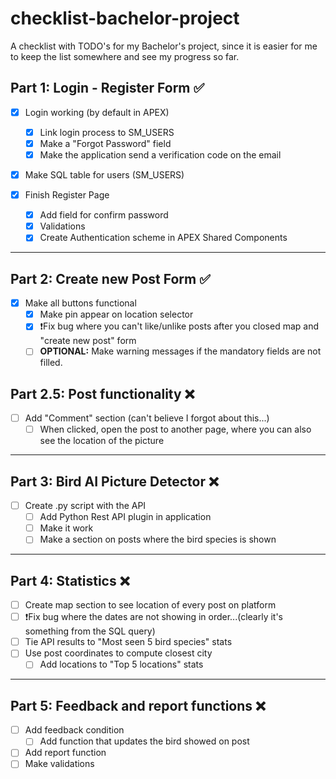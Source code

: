 # checklist-bachelor-project
A checklist with TODO's for my Bachelor's project, since it is easier for me to keep the list somewhere and see my progress so far.


## Part 1: Login - Register Form ✅

- [x] Login working (by default in APEX)
  - [x] Link login process to SM_USERS
  - [x] Make a "Forgot Password" field
  - [x] Make the application send a verification code on the email
    
- [x] Make SQL table for users (SM_USERS)

- [x] Finish Register Page
  - [x] Add field for confirm password
  - [x] Validations
  - [x] Create Authentication scheme in APEX Shared Components
      
 ---    

## Part 2: Create new Post Form ✅
- [x] Make all buttons functional
  - [x] Make pin appear on location selector
  - [x] ❗️Fix bug where you can't like/unlike posts after you closed map and "create new post" form
  - [ ] **OPTIONAL:** Make warning messages if the mandatory fields are not filled.

## Part 2.5: Post functionality ❌
- [ ] Add "Comment" section (can't believe I forgot about this...)
  - [ ] When clicked, open the post to another page, where you can also see the location of the picture

---

## Part 3: Bird AI Picture Detector ❌
- [ ] Create .py script with the API
  - [ ] Add Python Rest API plugin in application
  - [ ] Make it work
  - [ ] Make a section on posts where the bird species is shown

---

## Part 4: Statistics ❌
- [ ] Create map section to see location of every post on platform
- [ ] ❗️Fix bug where the dates are not showing in order...(clearly it's something from the SQL query) 
- [ ] Tie API results to "Most seen 5 bird species" stats
- [ ] Use post coordinates to compute closest city
  - [ ] Add locations to "Top 5 locations" stats
 
---

## Part 5: Feedback and report functions ❌
- [ ] Add feedback condition
  - [ ] Add function that updates the bird showed on post
- [ ] Add report function
- [ ] Make validations
